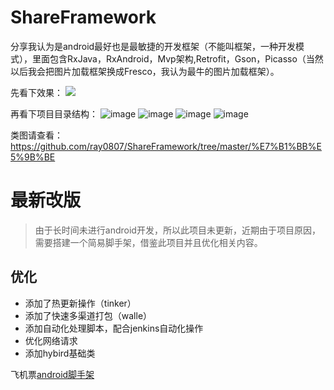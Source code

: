 # ShareFramework
分享我认为是android最好也是最敏捷的开发框架（不能叫框架，一种开发模式），里面包含RxJava，RxAndroid，Mvp架构,Retrofit，Gson，Picasso（当然以后我会把图片加载框架换成Fresco，我认为最牛的图片加载框架）。

先看下效果：
![](tree/master/screen/1.gif)

再看下项目目录结构：
![image](https://github.com/ray0807/ShareFramework/tree/master/screen/1.jpg)
![image](https://github.com/ray0807/ShareFramework/tree/master/screen/2.jpg)
![image](https://github.com/ray0807/ShareFramework/tree/master/screen/3.jpg)
![image](https://github.com/ray0807/ShareFramework/tree/master/screen/4.jpg)

类图请查看：https://github.com/ray0807/ShareFramework/tree/master/%E7%B1%BB%E5%9B%BE

# 最新改版
> 由于长时间未进行android开发，所以此项目未更新，近期由于项目原因，需要搭建一个简易脚手架，借鉴此项目并且优化相关内容。

## 优化
- 添加了热更新操作（tinker）
- 添加了快速多渠道打包（walle）
- 添加自动化处理脚本，配合jenkins自动化操作
- 优化网络请求
- 添加hybird基础类

飞机票[android脚手架](https://github.com/xmtj/androidBase)
